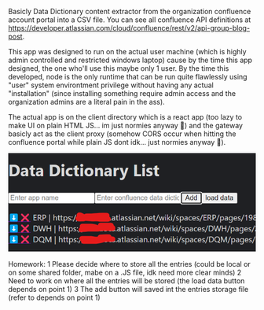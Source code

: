 Basicly Data Dictionary content extractor from the organization confluence account portal into a CSV file.
You can see all confluence API definitions at https://developer.atlassian.com/cloud/confluence/rest/v2/api-group-blog-post.

This app was designed to run on the actual user machine (which is highly admin controlled and restricted windows laptop) cause by the time this app designed, the one who'll use this maybe only 1 user. By the time this developed, node is the only runtime that can be run quite flawlessly using "user" system environtment privilege without having any actual "installation" (since installing something require admin access and the organization admins are a literal pain in the ass).

The actual app is on the client directory which is a react app (too lazy to make UI on plain HTML JS... im just normies anyway 🗿) and the gateway basicly act as the client proxy (somehow CORS occur when hitting the confluence portal while plain JS dont idk... just normies anyway 🗿).

![Screenshot](/Screenshot.png)

Homework:
1 Please decide where to store all the entries (could be local or on some shared folder, mabe on a .JS file, idk need more clear minds)
2 Need to work on where all the entries will be stored (the load data button depends on point 1)
3 The add button will saved int the entries storage file (refer to depends on point 1)